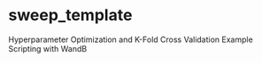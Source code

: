 # sweep_template
Hyperparameter Optimization and K-Fold Cross Validation Example Scripting with WandB
